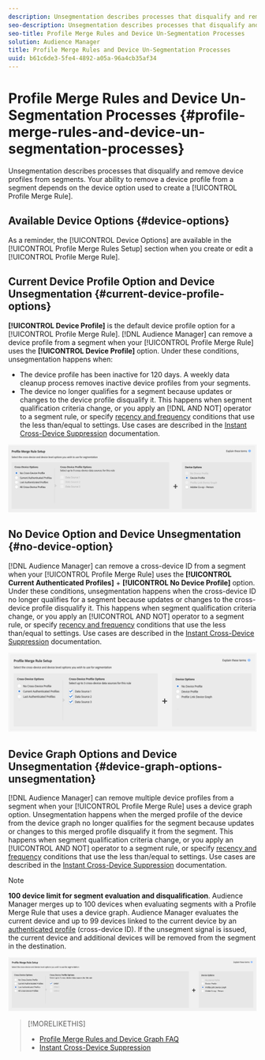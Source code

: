 ```yaml
---
description: Unsegmentation describes processes that disqualify and remove device profiles from segments. Your ability to remove a device profile from a segment depends on the device option used to create a Profile Merge Rule.
seo-description: Unsegmentation describes processes that disqualify and remove device profiles from segments. Your ability to remove a device profile from a segment depends on the device option used to create a Profile Merge Rule.
seo-title: Profile Merge Rules and Device Un-Segmentation Processes
solution: Audience Manager
title: Profile Merge Rules and Device Un-Segmentation Processes
uuid: b61c6de3-5fe4-4892-a05a-96a4cb35af34
---
```


# Profile Merge Rules and Device Un-Segmentation Processes {#profile-merge-rules-and-device-un-segmentation-processes}

Unsegmentation describes processes that disqualify and remove device profiles from segments. Your ability to remove a device profile from a segment depends on the device option used to create a [!UICONTROL Profile Merge Rule].

## Available Device Options {#device-options}

As a reminder, the [!UICONTROL Device Options] are available in the [!UICONTROL Profile Merge Rules Setup] section when you create or edit a [!UICONTROL Profile Merge Rule].

## Current Device Profile Option and Device Unsegmentation {#current-device-profile-options}

**[!UICONTROL Device Profile]** is the default device profile option for a [!UICONTROL Profile Merge Rule]. [!DNL Audience Manager] can remove a device profile from a segment when your [!UICONTROL Profile Merge Rule] uses the **[!UICONTROL Device Profile]** option. Under these conditions, unsegmentation happens when:

* The device profile has been inactive for 120 days. A weekly data cleanup process removes inactive device profiles from your segments.
* The device no longer qualifies for a segment because updates or changes to the device profile disqualify it. This happens when segment qualification criteria change, or you apply an [!DNL AND NOT] operator to a segment rule, or specify [recency and frequency](../segments/recency-and-frequency.md) conditions that use the less than/equal to settings. Use cases are described in the [Instant Cross-Device Suppression](instant-cross-device-suppression.md) documentation.

![device-only](assets/device-only.png)

## No Device Option and Device Unsegmentation {#no-device-option}

[!DNL Audience Manager] can remove a cross-device ID from a segment when your [!UICONTROL Profile Merge Rule] uses the **[!UICONTROL Current Authenticated Profiles]** + **[!UICONTROL No Device Profile]** option. Under these conditions, unsegmentation happens when the cross-device ID no longer qualifies for a segment because updates or changes to the cross-device profile disqualify it. This happens when segment qualification criteria change, or you apply an [!UICONTROL AND NOT] operator to a segment rule, or specify [recency and frequency](../segments/recency-and-frequency.md) conditions that use the less than/equal to settings. Use cases are described in the [Instant Cross-Device Suppression](instant-cross-device-suppression.md) documentation.

![](assets/current-no-device.png)

## Device Graph Options and Device Unsegmentation {#device-graph-options-unsegmentation}

[!DNL Audience Manager] can remove multiple device profiles from a segment when your [!UICONTROL Profile Merge Rule] uses a device graph option. Unsegmentation happens when the merged profile of the device from the device graph no longer qualifies for the segment because updates or changes to this merged profile disqualify it from the segment. This happens when segment qualification criteria change, or you apply an [!UICONTROL AND NOT] operator to a segment rule, or specify [recency and frequency](../segments/recency-and-frequency.md) conditions that use the less than/equal to settings. Use cases are described in the [Instant Cross-Device Suppression](instant-cross-device-suppression.md) documentation.

>[!NOTE]
>
>**100 device limit for segment evaluation and disqualification**.
>Audience Manager merges up to 100 devices when evaluating segments with a Profile Merge Rule that uses a device graph. Audience Manager evaluates the current device and up to 99 devices linked to the current device by an [authenticated profile](../../reference/visitor-authentication-states.md) (cross-device ID). If the unsegment signal is issued, the current device and additional devices will be removed from the segment in the destination.

![](assets/last-device-graph.png)

>[!MORELIKETHIS]
>
>* [Profile Merge Rules and Device Graph FAQ](../../faq/faq-profile-merge.md)
>* [Instant Cross-Device Suppression](instant-cross-device-suppression.md)
